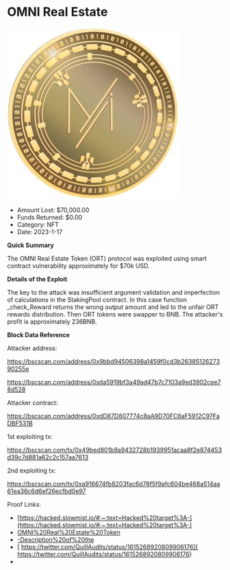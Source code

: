 # OMNI Real Estate
![OMNI Real Estate](/rektimages/OMNI-Real-Estate.png)
- Amount Lost: $70,000.00
- Funds Returned: $0.00
- Category: NFT
- Date: 2023-1-17

**Quick Summary**

The OMNI Real Estate Token (ORT) protocol was exploited using smart contract vulnerability approximately for $70k USD.

  


 **Details of the Exploit**

The key to the attack was insufficient argument validation and imperfection of calculations in the StakingPool contract.  In this case function _check_Reward returns the wrong output amount and led to the unfair ORT rewards distribution. Then ORT tokens were swapper to BNB.  The attacker's profit is approximately 236BNB. 

  


 **Block Data Reference**

Attacker address: 

https://bscscan.com/address/0x9bbd94506398a1459f0cd3b2638512627390255e

https://bscscan.com/address/0xda5919bf3a49ad47b7c7103a9ed3902cee78d528

  


Attacker contract: 

https://bscscan.com/address/0xdD87D807774c8aA9D70FC6aF5912C97FaDBF531B

  


  


1st exploiting tx:

https://bscscan.com/tx/0x49bed801b9a9432728b1939951acaa8f2e874453d39c7d881a62c2c157aa7613

  


2nd exploiting tx:

https://bscscan.com/tx/0xa916674fb8203fac6d78f5f9afc604be468a514aa61ea36c6d6ef26ecfbd0e97


Proof Links:
- [https://hacked.slowmist.io/#:~:text=Hacked%20target%3A-](https://hacked.slowmist.io/#:~:text=Hacked%20target%3A-)
- [OMNI%20Real%20Estate%20Token](OMNI%20Real%20Estate%20Token)
- [-Description%20of%20the](-Description%20of%20the)
- [ https://twitter.com/QuillAudits/status/1615268920809906176]( https://twitter.com/QuillAudits/status/1615268920809906176)
- []()


